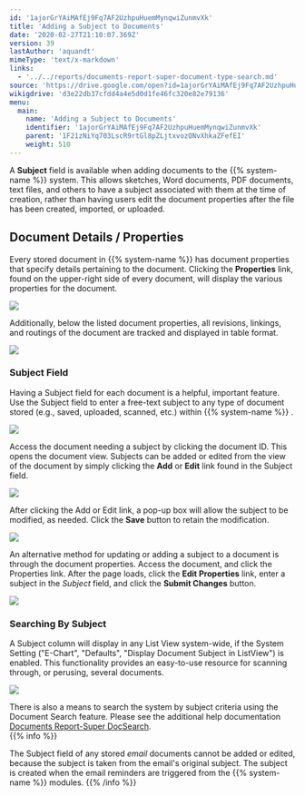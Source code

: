```yaml
---
id: '1ajorGrYAiMAfEj9Fq7AF2UzhpuHuemMynqwiZunmvXk'
title: 'Adding a Subject to Documents'
date: '2020-02-27T21:10:07.369Z'
version: 39
lastAuthor: 'aquandt'
mimeType: 'text/x-markdown'
links:
  - '../../reports/documents-report-super-document-type-search.md'
source: 'https://drive.google.com/open?id=1ajorGrYAiMAfEj9Fq7AF2UzhpuHuemMynqwiZunmvXk'
wikigdrive: 'd3e22db37cfdd4a4e5d0d1fe46fc320e82e79136'
menu:
  main:
    name: 'Adding a Subject to Documents'
    identifier: '1ajorGrYAiMAfEj9Fq7AF2UzhpuHuemMynqwiZunmvXk'
    parent: '1F21zNiYq703LscR9rtGl8pZLjtxvozONvXhkaZFefEI'
    weight: 510
---
```

A **Subject** field is available when adding documents to the {{% system-name %}} system. This allows sketches, Word documents, PDF documents, text files, and others to have a subject associated with them at the time of creation, rather than having users edit the document properties after the file has been created, imported, or uploaded.
  
## Document Details / Properties  
  
Every stored document in {{% system-name %}} has document properties that specify details pertaining to the document. Clicking the **Properties** link, found on the upper-right side of every document, will display the various properties for the document.
  
![](../adding-a-subject-to-documents.assets/0371fd936c5eb6928bfe0b5768d41c08.png)  

Additionally, below the listed document properties, all revisions, linkings, and routings of the document are tracked and displayed in table format.
  
![](../adding-a-subject-to-documents.assets/a2b639a686e87d8e62f16115aa807001.png)  

  
### Subject Field  
  
Having a Subject field for each document is a helpful, important feature. Use the Subject field to enter a free-text subject to any type of document stored (e.g., saved, uploaded, scanned, etc.) within {{% system-name %}} .
  
![](../adding-a-subject-to-documents.assets/e799d1742b326332510204ca723418c8.png)  

Access the document needing a subject by clicking the document ID. This opens the document view. Subjects can be added or edited from the view of the document by simply clicking the **Add** or **Edit** link found in the Subject field.
  
![](../adding-a-subject-to-documents.assets/fa16fdc2c33694ab6edcbb110396d9dd.png)  

After clicking the Add or Edit link, a pop-up box will allow the subject to be modified, as needed. Click the **Save** button to retain the modification.
  
![](../adding-a-subject-to-documents.assets/bbf5f02c84677511cc368be03a1ad343.png)  

An alternative method for updating or adding a subject to a document is through the document properties. Access the document, and click the Properties link. After the page loads, click the **Edit Properties** link, enter a subject in the *Subject* field, and click the **Submit Changes** button.
  
![](../adding-a-subject-to-documents.assets/d6d3bda0649acbc28539c1f692355bb2.png)  

  
### Searching By Subject  
  
A Subject column will display in any List View system-wide, if the System Setting ("E-Chart", "Defaults", "Display Document Subject in ListView") is enabled. This functionality provides an easy-to-use resource for scanning through, or perusing, several documents.
  
![](../adding-a-subject-to-documents.assets/e799d1742b326332510204ca723418c8.png)  

There is also a means to search the system by subject criteria using the Document Search feature. Please see the additional help documentation [Documents Report-Super DocSearch](../../reports/documents-report-super-document-type-search.md).  
{{% info %}}

The Subject field of any stored *email* documents cannot be added or edited, because the subject is taken from the email's original subject. The subject is created when the email reminders are triggered from the {{% system-name %}} modules.
{{% /info %}}
